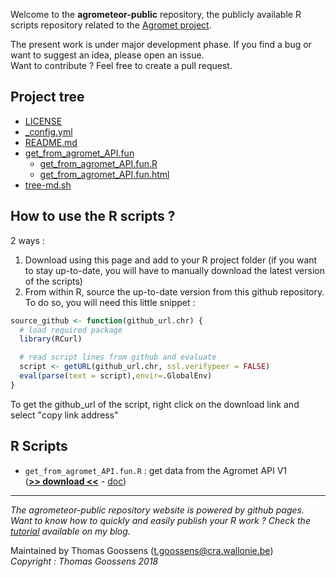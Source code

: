 Welcome to the __agrometeor-public__ repository, the publicly available R scripts repository related to the [Agromet project](http://www.cra.wallonie.be/fr/agromet).


The present work is under major development phase.
If you find a bug or want to suggest an idea, please open an issue.  
Want to contribute ? Feel free to create a pull request.  

## Project tree

 * [LICENSE](./LICENSE)
 * [_config.yml](./_config.yml)
 * [README.md](./README.md)
 * [get_from_agromet_API.fun](./get_from_agromet_API.fun)
   * [get_from_agromet_API.fun.R](./get_from_agromet_API.fun/get_from_agromet_API.fun.R)
   * [get_from_agromet_API.fun.html](./get_from_agromet_API.fun/get_from_agromet_API.fun.html)
 * [tree-md.sh](./tree-md.sh)

## How to use the R scripts ? 

2 ways : 

1. Download using this page and add to your R project folder (if you want to stay up-to-date, you will have to manually download the latest version of the scripts)
2. From within R, source the up-to-date version from this github repository. To do so, you will need this little snippet : 

```R
source_github <- function(github_url.chr) {
  # load required package
  library(RCurl)

  # read script lines from github and evaluate
  script <- getURL(github_url.chr, ssl.verifypeer = FALSE)
  eval(parse(text = script),envir=.GlobalEnv)
}  
```
To get the github_url of the script, right click on the download link and select "copy link address"

## R Scripts 

* `get_from_agromet_API.fun.R` :  get data from the Agromet API V1  
(__[>> download <<](./get_from_agromet_API.fun/get_from_agromet_API.fun.R)__ - [doc](./get_from_agromet_API.fun/get_from_agromet_API.fun.html)) 	


---------------------

*The agrometeor-public repository website is powered by github pages.*  
*Want to know how to quickly and easily publish your R work ? Check the [tutorial](https://pokyah.github.io/howto/Quickly-publish-your-R-interactive-data-visualization-tools-with-github-pages/) available on my blog.*  

Maintained by Thomas Goossens (t.goossens@cra.wallonie.be)  
*Copyright : Thomas Goossens 2018*

